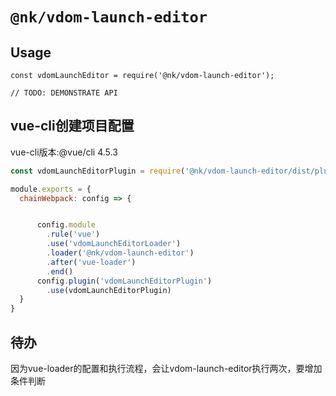 # `@nk/vdom-launch-editor`

## Usage

```
const vdomLaunchEditor = require('@nk/vdom-launch-editor');

// TODO: DEMONSTRATE API
```

## vue-cli创建项目配置
vue-cli版本:@vue/cli 4.5.3

```javascript
const vdomLaunchEditorPlugin = require('@nk/vdom-launch-editor/dist/plugin').default

module.exports = {
  chainWebpack: config => {


      config.module
        .rule('vue')
        .use('vdomLaunchEditorLoader')
        .loader('@nk/vdom-launch-editor')
        .after('vue-loader')
        .end()
      config.plugin('vdomLaunchEditorPlugin')
        .use(vdomLaunchEditorPlugin)
  }
}

```

## 待办
因为vue-loader的配置和执行流程，会让vdom-launch-editor执行两次，要增加条件判断

